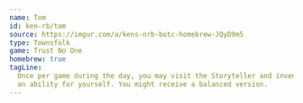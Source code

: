 ```yaml
---
name: Tom
id: ken-rb/tom
source: https://imgur.com/a/kens-nrb-botc-homebrew-JQyD9m5
type: Townsfolk
game: Trust No One
homebrew: true
tagLine:
  Once per game during the day, you may visit the Storyteller and invent
  an ability for yourself. You might receive a balanced version.
---
```

